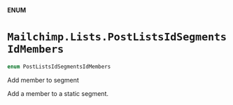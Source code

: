 **ENUM**

# `Mailchimp.Lists.PostListsIdSegmentsIdMembers`

```swift
enum PostListsIdSegmentsIdMembers
```

Add member to segment

Add a member to a static segment.
